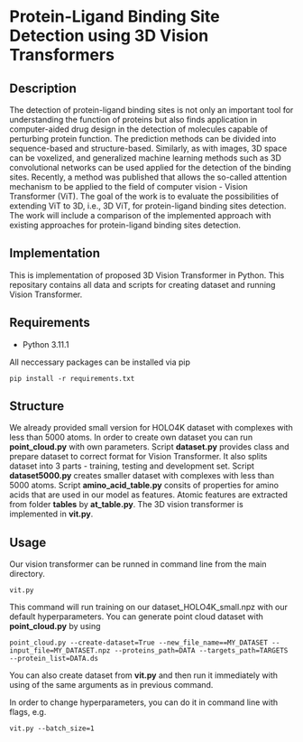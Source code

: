 # Protein-Ligand Binding Site Detection using 3D Vision Transformers

## Description

The detection of protein-ligand binding sites is not only an important tool for understanding the function of proteins but also finds application in computer-aided drug design in the detection of molecules capable of perturbing protein function. The prediction methods can be divided into sequence-based and structure-based. Similarly, as with images, 3D space can be voxelized, and generalized machine learning methods such as 3D convolutional networks can be used applied for the detection of the binding sites. Recently, a method was published that allows the so-called attention mechanism to be applied to the field of computer vision - Vision Transformer (ViT). The goal of the work is to evaluate the possibilities of extending ViT to 3D, i.e., 3D ViT, for protein-ligand binding sites detection. The work will include a comparison of the implemented approach with existing approaches for protein-ligand binding sites detection.

## Implementation

This is implementation of proposed 3D Vision Transformer in Python. This repositary contains all data and scripts for creating dataset and running Vision Transformer.

## Requirements

- Python 3.11.1

All neccessary packages can be installed via pip

```
pip install -r requirements.txt
```
## Structure
We already provided small version for HOLO4K dataset with complexes with less than 5000 atoms. In order to create own dataset you can run **point_cloud.py** with own parameters. Script **dataset.py** provides class and prepare dataset to correct format for Vision Transformer. It also splits dataset into 3 parts - training, testing and development set. Script **dataset5000.py** creates smaller dataset with complexes with less than 5000 atoms. Script **amino_acid_table.py** consits of properties for amino acids that are used in our model as features. Atomic features are extracted from folder **tables** by **at_table.py**.
The 3D vision transformer is implemented in **vit.py**.

## Usage
Our vision transformer can be runned in command line from the main directory.
```
vit.py
```
This command will run training on our dataset_HOLO4K_small.npz with our default hyperparameters.
You can generate point cloud dataset with **point_cloud.py** by using 
```
point_cloud.py --create-dataset=True --new_file_name==MY_DATASET --input_file=MY_DATASET.npz --proteins_path=DATA --targets_path=TARGETS --protein_list=DATA.ds
```
You can also create dataset from **vit.py** and then run it immediately with using of the same arguments as in previous command.

In order to change hyperparameters, you can do it in command line with flags, e.g.
```
vit.py --batch_size=1
```


